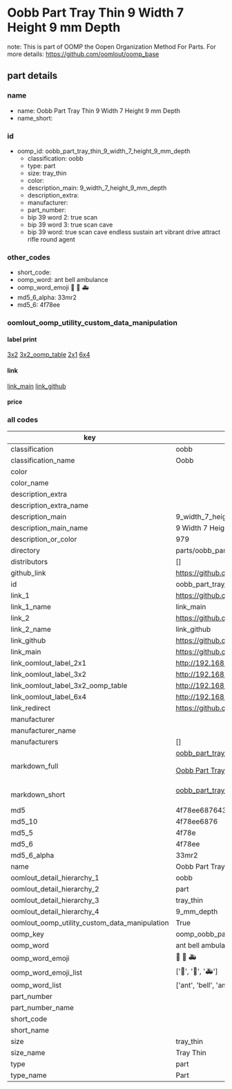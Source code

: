 # Oobb Part Tray Thin 9 Width 7 Height 9 mm Depth  

note: This is part of OOMP the Oopen Organization Method For Parts. For more details: https://github.com/oomlout/oomp_base

##  part details
  







### name
* name: Oobb Part Tray Thin 9 Width 7 Height 9 mm Depth
* name_short: 
### id
* oomp_id: oobb_part_tray_thin_9_width_7_height_9_mm_depth
  * classification: oobb
  * type: part
  * size: tray_thin
  * color: 
  * description_main: 9_width_7_height_9_mm_depth
  * description_extra: 
  * manufacturer: 
  * part_number: 
  * bip 39 word 2: true scan
  * bip 39 word 3: true scan cave
  * bip 39 word: true scan cave endless sustain art vibrant drive attract rifle round agent

### other_codes
* short_code: 
* oomp_word: ant bell ambulance
* oomp_word_emoji :ant: :bell: :ambulance:
* md5_6_alpha: 33mr2
* md5_6: 4f78ee






### oomlout_oomp_utility_custom_data_manipulation
#### label print
[3x2](http://192.168.1.245:1112/?label=oomp%2033mr2)
[3x2_oomp_table](http://192.168.1.108:1112/?label=oomp%2033mr2)
[2x1](http://192.168.1.242:1112/?label=oomp%2033mr2)
[6x4](http://192.168.1.55:1112/?label=oomp%2033mr2)    

#### link

[link_main](https://github.com/oomlout/oomlout_oomp_version_1_messy/tree/main/parts/oobb_part_tray_thin_9_width_7_height_9_mm_depth) [link_github](https://github.com/oomlout/oomlout_oomp_version_1_messy/tree/main/parts/oobb_part_tray_thin_9_width_7_height_9_mm_depth)                             

#### price







### all codes 
| key | value |  
| --- | --- |  
| classification | oobb |  
| classification_name | Oobb |  
| color |  |  
| color_name |  |  
| description_extra |  |  
| description_extra_name |  |  
| description_main | 9_width_7_height_9_mm_depth |  
| description_main_name | 9 Width 7 Height 9 mm Depth |  
| description_or_color | 979 |  
| directory | parts/oobb_part_tray_thin_9_width_7_height_9_mm_depth |  
| distributors | [] |  
| github_link | https://github.com/oomlout/oomlout_oomp_part_src/tree/main/parts/oobb_part_tray_thin_9_width_7_height_9_mm_depth |  
| id | oobb_part_tray_thin_9_width_7_height_9_mm_depth |  
| link_1 | https://github.com/oomlout/oomlout_oomp_version_1_messy/tree/main/parts/oobb_part_tray_thin_9_width_7_height_9_mm_depth |  
| link_1_name | link_main |  
| link_2 | https://github.com/oomlout/oomlout_oomp_version_1_messy/tree/main/parts/oobb_part_tray_thin_9_width_7_height_9_mm_depth |  
| link_2_name | link_github |  
| link_github | https://github.com/oomlout/oomlout_oomp_version_1_messy/tree/main/parts/oobb_part_tray_thin_9_width_7_height_9_mm_depth |  
| link_main | https://github.com/oomlout/oomlout_oomp_version_1_messy/tree/main/parts/oobb_part_tray_thin_9_width_7_height_9_mm_depth |  
| link_oomlout_label_2x1 | http://192.168.1.242:1112/?label=oomp%2033mr2 |  
| link_oomlout_label_3x2 | http://192.168.1.245:1112/?label=oomp%2033mr2 |  
| link_oomlout_label_3x2_oomp_table | http://192.168.1.108:1112/?label=oomp%2033mr2 |  
| link_oomlout_label_6x4 | http://192.168.1.55:1112/?label=oomp%2033mr2 |  
| link_redirect | https://github.com/oomlout/oomlout_oomp_version_1_messy/tree/main/parts/oobb_part_tray_thin_9_width_7_height_9_mm_depth |  
| manufacturer |  |  
| manufacturer_name |  |  
| manufacturers | [] |  
| markdown_full | [oobb_part_tray_thin_9_width_7_height_9_mm_depth](none)<br>[](none)<br>[Oobb Part Tray Thin 9 Width 7 Height 9 Mm Depth](none)<br><br> |  
| markdown_short | [oobb_part_tray_thin_9_width_7_height_9_mm_depth](none)<br><br> |  
| md5 | 4f78ee6876435e6c336d749a49b00f4a |  
| md5_10 | 4f78ee6876 |  
| md5_5 | 4f78e |  
| md5_6 | 4f78ee |  
| md5_6_alpha | 33mr2 |  
| name | Oobb Part Tray Thin 9 Width 7 Height 9 mm Depth |  
| oomlout_detail_hierarchy_1 | oobb |  
| oomlout_detail_hierarchy_2 | part |  
| oomlout_detail_hierarchy_3 | tray_thin |  
| oomlout_detail_hierarchy_4 | 9_mm_depth |  
| oomlout_oomp_utility_custom_data_manipulation | True |  
| oomp_key | oomp_oobb_part_tray_thin_9_width_7_height_9_mm_depth |  
| oomp_word | ant bell ambulance |  
| oomp_word_emoji | :ant: :bell: :ambulance: |  
| oomp_word_emoji_list | [':ant:', ':bell:', ':ambulance:'] |  
| oomp_word_list | ['ant', 'bell', 'ambulance'] |  
| part_number |  |  
| part_number_name |  |  
| short_code |  |  
| short_name |  |  
| size | tray_thin |  
| size_name | Tray Thin |  
| type | part |  
| type_name | Part |  

